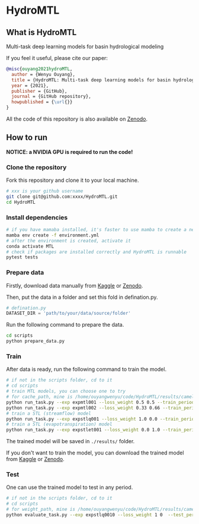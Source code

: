 <!--
 * @Author: Wenyu Ouyang
 * @Date: 2023-04-05 20:10:24
 * @LastEditTime: 2023-04-08 10:42:50
 * @LastEditors: Wenyu Ouyang
 * @Description: README for HydroMTL
 * @FilePath: /HydroMTL/README.md
 * Copyright (c) 2021-2022 Wenyu Ouyang. All rights reserved.
-->
# HydroMTL

## What is HydroMTL

Multi-task deep learning models for basin hydrological modeling

If you feel it useful, please cite our paper:

```bibtex
@misc{ouyang2021hydroMTL,
  author = {Wenyu Ouyang},
  title = {HydroMTL: Multi-task deep learning models for basin hydrological modeling},
  year = {2021},
  publisher = {GitHub},
  journal = {GitHub repository},
  howpublished = {\url{}}
}
```

All the code of this repository is also available on [Zenodo](https://zenodo.org/record/5550000).

## How to run

**NOTICE: a NVIDIA GPU is required to run the code!**

### Clone the repository

Fork this repository and clone it to your local machine.

```bash
# xxx is your github username
git clone git@github.com:xxxx/HydroMTL.git
cd HydroMTL
```

### Install dependencies

```bash
# if you have mamaba installed, it's faster to use mamba to create a new environment than conda
mamba env create -f environment.yml
# after the environment is created, activate it
conda activate MTL
# check if packages are installed correctly and HydroMTL is runnable
pytest tests
```

### Prepare data

Firstly, download data manually from [Kaggle]() or [Zenodo]().

Then, put the data in a folder and set this fold in defination.py.

```python
# defination.py
DATASET_DIR = 'path/to/your/data/source/folder'
```

Run the following command to prepare the data.

```bash
cd scripts
python prepare_data.py
```

### Train

After data is ready, run the following command to train the model.

```bash
# if not in the scripts folder, cd to it
# cd scripts
# train MTL models, you can choose one to try
# for cache_path, mine is /home/ouyangwenyu/code/HydroMTL/results/camels/expmtl001
python run_task.py --exp expmtl001 --loss_weight 0.5 0.5 --train_period 2001-10-01 2011-10-01 --test_period 2011-10-01 2016-10-01 --ctx 0 --random 1234
python run_task.py --exp expmtl002 --loss_weight 0.33 0.66 --train_period 2001-10-01 2011-10-01 --test_period 2011-10-01 2016-10-01 --ctx 0 --random 1234 --cache_path /your/path/to/cache_directory_for_attributes_forcings_targets/or/None
# train a STL (streamflow) model
python run_task.py --exp expstlq001 --loss_weight 1.0 0.0 --train_period 2001-10-01 2011-10-01 --test_period 2011-10-01 2016-10-01 --ctx 1 --random 1234 --limit_part 1
# train a STL (evapotranspiration) model
python run_task.py --exp expstlet001 --loss_weight 0.0 1.0 --train_period 2001-10-01 2011-10-01 --test_period 2011-10-01 2016-10-01 --ctx 1 --random 1234 --limit_part 0
```

The trained model will be saved in `./results/` folder.

If you don't want to train the model, you can download the trained model from [Kaggle]() or [Zenodo]().

### Test

One can use the trained model to test in any period.

```bash
# if not in the scripts folder, cd to it
# cd scripts
# for weight_path, mine is /home/ouyangwenyu/code/HydroMTL/results/camels/expstlq001/weights/07_April_202311_52AM_model.pth
python evaluate_task.py --exp expstlq0010 --loss_weight 1 0  --test_period 2016-10-01 2021-10-01 --cache_path /your/path/to/cache_directory_for_attributes_forcings_targets/or/None --weight_path /your/path/to/trained_model_pth_file
```
